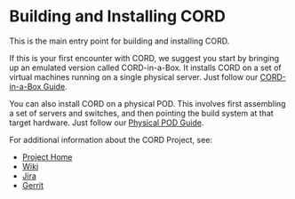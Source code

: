 # Building and Installing CORD

This is the main entry point for building and installing CORD.

If this is your first encounter with CORD, we suggest you start by
bringing up an emulated version called CORD-in-a-Box.
It installs CORD on a set of virtual machines running on a single
physical server. Just follow our [CORD-in-a-Box Guide](docs/quickstart.md).

You can also install CORD on a physical POD. This involves first assembling
a set of servers and switches, and then pointing the build system at
that target hardware. Just follow our
[Physical POD Guide](docs/quickstart_physical.md).

For additional information about the CORD Project, see:

* [Project Home](http://opencord.org)
* [Wiki](http://wiki.opencord.org)
* [Jira](http://jira.opencord.org)
* [Gerrit](http://gerrit.opencord.org)
